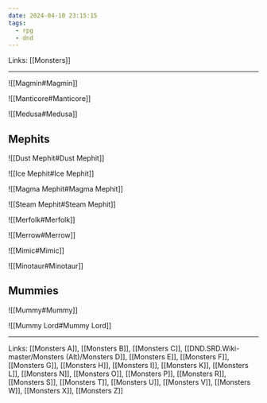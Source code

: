 ```yaml
---
date: 2024-04-10 23:15:15
tags:
  - rpg
  - dnd
---
```

Links: [[Monsters]]

---

![[Magmin#Magmin]]

![[Manticore#Manticore]]

![[Medusa#Medusa]]

## Mephits

![[Dust Mephit#Dust Mephit]]

![[Ice Mephit#Ice Mephit]]

![[Magma Mephit#Magma Mephit]]

![[Steam Mephit#Steam Mephit]]

![[Merfolk#Merfolk]]

![[Merrow#Merrow]]

![[Mimic#Mimic]]

![[Minotaur#Minotaur]]

## Mummies

![[Mummy#Mummy]]

![[Mummy Lord#Mummy Lord]]

---
Links: [[Monsters A]], [[Monsters B]], [[Monsters C]], [[DND.SRD.Wiki-master/Monsters (Alt)/Monsters D]], [[Monsters E]], [[Monsters F]], [[Monsters G]], [[Monsters H]], [[Monsters I]], [[Monsters K]], [[Monsters L]], [[Monsters N]], [[Monsters O]], [[Monsters P]], [[Monsters R]], [[Monsters S]], [[Monsters T]], [[Monsters U]], [[Monsters V]], [[Monsters W]], [[Monsters X]], [[Monsters Z]]